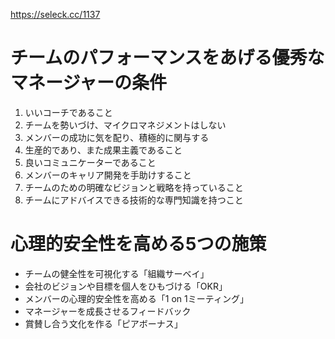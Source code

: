 https://seleck.cc/1137

# チームのパフォーマンスをあげる優秀なマネージャーの条件

1. いいコーチであること
2. チームを勢いづけ、マイクロマネジメントはしない
3. メンバーの成功に気を配り、積極的に関与する
4. 生産的であり、また成果主義であること
5. 良いコミュニケーターであること
6. メンバーのキャリア開発を手助けすること
7. チームのための明確なビジョンと戦略を持っていること
8. チームにアドバイスできる技術的な専門知識を持つこと

# 心理的安全性を高める5つの施策
- チームの健全性を可視化する「組織サーベイ」
- 会社のビジョンや目標を個人をひもづける「OKR」
- メンバーの心理的安全性を高める「1 on 1ミーティング」
- マネージャーを成長させるフィードバック
- 賞賛し合う文化を作る「ピアボーナス」